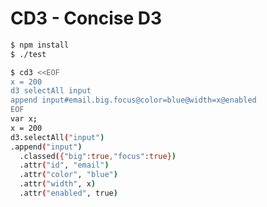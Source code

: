 CD3 - Concise D3
================

```sh
$ npm install
$ ./test
```

```sh
$ cd3 <<EOF
x = 200
d3 selectAll input
append input#email.big.focus@color=blue@width=x@enabled
EOF
var x;
x = 200
d3.selectAll("input")
.append("input")
  .classed({"big":true,"focus":true})
  .attr("id", "email")
  .attr("color", "blue")
  .attr("width", x)
  .attr("enabled", true)
```
